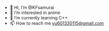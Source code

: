 - 👋 Hi, I’m @KFsamurai
- 👀 I’m interested in anime
- 🌱 I’m currently learning C++
- 📫 How to reach me yu601330115@gmail.com

<!---
KFsamurai/KFsamurai is a ✨ special ✨ repository because its `README.md` (this file) appears on your GitHub profile.
You can click the Preview link to take a look at your changes.
--->
